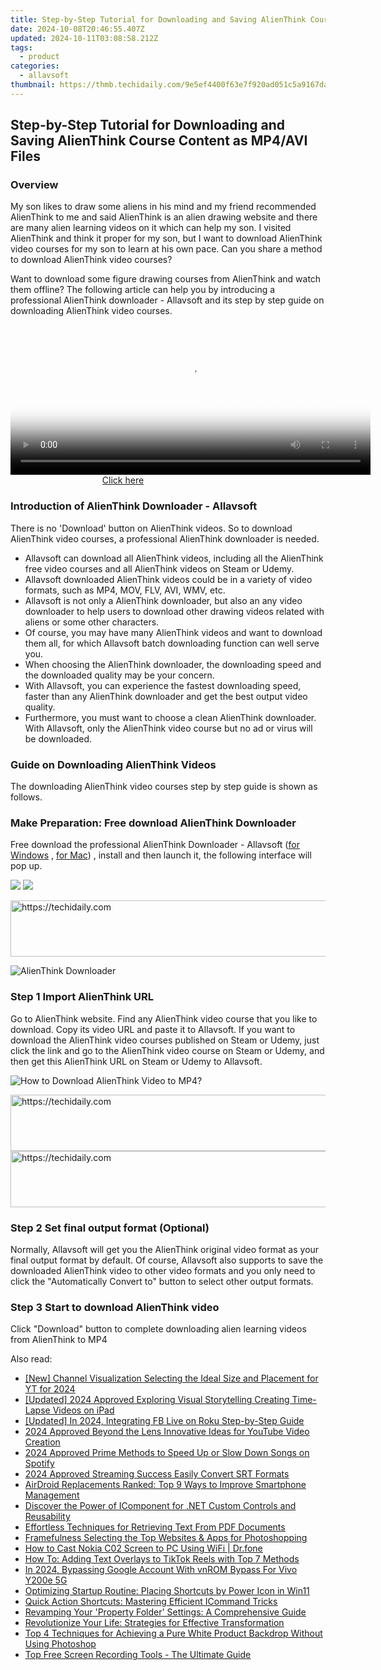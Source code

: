 ```yaml
---
title: Step-by-Step Tutorial for Downloading and Saving AlienThink Course Content as MP4/AVI Files
date: 2024-10-08T20:46:55.407Z
updated: 2024-10-11T03:08:58.212Z
tags:
  - product
categories:
  - allavsoft
thumbnail: https://thmb.techidaily.com/9e5ef4400f63e7f920ad051c5a9167da56f0ec84a54929789d005136b7898918.jpg
---
```


## Step-by-Step Tutorial for Downloading and Saving AlienThink Course Content as MP4/AVI Files

### Overview

My son likes to draw some aliens in his mind and my friend recommended AlienThink to me and said AlienThink is an alien drawing website and there are many alien learning videos on it which can help my son. I visited AlienThink and think it proper for my son, but I want to download AlienThink video courses for my son to learn at his own pace. Can you share a method to download AlienThink video courses?

Want to download some figure drawing courses from AlienThink and watch them offline? The following article can help you by introducing a professional AlienThink downloader - Allavsoft and its step by step guide on downloading AlienThink video courses.

<!-- affiliate ads begin -->
<span id="1983552">
					<video width="576" height="240" style="cursor:pointer"
           poster="//a.impactradius-go.com/display-clicktoplayimage/1983552.png"
           onclick="if(!this.playClicked){this.play();this.setAttribute('controls',true);this.playClicked=true;}">
	   <source src="//a.impactradius-go.com/display-ad/22993-1983552">
	   <img src="//a.impactradius-go.com/display-clicktoplayimage/1983552.png" style="border: none; height: 100%; width: 100%; object-fit: contain">
	</video>
	<div style="width:360px;text-align:center"><a href="javascript:window.open(decodeURIComponent('https%3A%2F%2Fhomestyler.sjv.io%2Fc%2F5597632%2F1983552%2F22993'), '_blank');void(0);">Click here</a></div>
</span>
<img height="0" width="0" src="https://imp.pxf.io/i/5597632/1983552/22993" style="position:absolute;visibility:hidden;" border="0" />
<!-- affiliate ads end -->

### Introduction of AlienThink Downloader - Allavsoft

There is no 'Download' button on AlienThink videos. So to download AlienThink video courses, a professional AlienThink downloader is needed.

* Allavsoft can download all AlienThink videos, including all the AlienThink free video courses and all AlienThink videos on Steam or Udemy.
* Allavsoft downloaded AlienThink videos could be in a variety of video formats, such as MP4, MOV, FLV, AVI, WMV, etc.
* Allavsoft is not only a AlienThink downloader, but also an any video downloader to help users to download other drawing videos related with aliens or some other characters.
* Of course, you may have many AlienThink videos and want to download them all, for which Allavsoft batch downloading function can well serve you.
* When choosing the AlienThink downloader, the downloading speed and the downloaded quality may be your concern.
* With Allavsoft, you can experience the fastest downloading speed, faster than any AlienThink downloader and get the best output video quality.
* Furthermore, you must want to choose a clean AlienThink downloader. With Allavsoft, only the AlienThink video course but no ad or virus will be downloaded.

### Guide on Downloading AlienThink Videos

The downloading AlienThink video courses step by step guide is shown as follows.

### Make Preparation: Free download AlienThink Downloader

Free download the professional AlienThink Downloader - Allavsoft ([for Windows](https://tools.techidaily.com/allavsoft/products/) , [for Mac](https://tools.techidaily.com/allavsoft/products/)) , install and then launch it, the following interface will pop up.

[![](https://www.allavsoft.com/how-to/../images/how-to/free-download-win.jpg)](https://tools.techidaily.com/allavsoft/products/) [![](https://www.allavsoft.com/how-to/../images/how-to/free-download-mac.jpg)](https://tools.techidaily.com/allavsoft/products/)

<!-- affiliate ads begin -->
<a href="https://appsumo.8odi.net/c/5597632/2130874/7443" target="_top" id="2130874">
  <img src="//a.impactradius-go.com/display-ad/7443-2130874" border="0" alt="https://techidaily.com" width="728" height="90"/>
</a>
<img height="0" width="0" src="https://appsumo.8odi.net/i/5597632/2130874/7443" style="position:absolute;visibility:hidden;" border="0" />
<!-- affiliate ads end -->

![AlienThink Downloader](https://www.allavsoft.com/how-to/../images/allavsoft/screen-shot-600.jpg)

### Step 1 Import AlienThink URL

Go to AlienThink website. Find any AlienThink video course that you like to download. Copy its video URL and paste it to Allavsoft. If you want to download the AlienThink video courses published on Steam or Udemy, just click the link and go to the AlienThink video course on Steam or Udemy, and then get this AlienThink URL on Steam or Udemy to Allavsoft.

![How to Download AlienThink Video to MP4?](https://www.allavsoft.com/how-to/../images/how-to/download-rtmp-video/download-rtmp-video.jpg)

<!-- affiliate ads begin -->
<a href="https://appsumo.8odi.net/c/5597632/2118314/7443" target="_top" id="2118314">
  <img src="//a.impactradius-go.com/display-ad/7443-2118314" border="0" alt="https://techidaily.com" width="728" height="90"/>
</a>
<img height="0" width="0" src="https://appsumo.8odi.net/i/5597632/2118314/7443" style="position:absolute;visibility:hidden;" border="0" />
<!-- affiliate ads end -->

<!-- affiliate ads begin -->
<a href="https://imp.i357552.net/c/5597632/977686/11832" target="_top" id="977686">
  <img src="//a.impactradius-go.com/display-ad/11832-977686" border="0" alt="https://techidaily.com" width="728" height="90"/>
</a>
<img height="0" width="0" src="https://imp.i357552.net/i/5597632/977686/11832" style="position:absolute;visibility:hidden;" border="0" />
<!-- affiliate ads end -->

### Step 2 Set final output format (Optional)

Normally, Allavsoft will get you the AlienThink original video format as your final output format by default. Of course, Allavsoft also supports to save the downloaded AlienThink video to other video formats and you only need to click the "Automatically Convert to" button to select other output formats.

### Step 3 Start to download AlienThink video

Click "Download" button to complete downloading alien learning videos from AlienThink to MP4

<ins class="adsbygoogle"
     style="display:block"
     data-ad-format="autorelaxed"
     data-ad-client="ca-pub-7571918770474297"
     data-ad-slot="1223367746"></ins>

<ins class="adsbygoogle"
     style="display:block"
     data-ad-client="ca-pub-7571918770474297"
     data-ad-slot="8358498916"
     data-ad-format="auto"
     data-full-width-responsive="true"></ins>

<span class="atpl-alsoreadstyle">Also read:</span>
<div><ul>
<li><a href="https://facebook-video-footage.techidaily.com/new-channel-visualization-selecting-the-ideal-size-and-placement-for-yt-for-2024/"><u>[New] Channel Visualization Selecting the Ideal Size and Placement for YT for 2024</u></a></li>
<li><a href="https://remote-screen-capture.techidaily.com/updated-2024-approved-exploring-visual-storytelling-creating-time-lapse-videos-on-ipad/"><u>[Updated] 2024 Approved Exploring Visual Storytelling Creating Time-Lapse Videos on iPad</u></a></li>
<li><a href="https://facebook-clips.techidaily.com/updated-in-2024-integrating-fb-live-on-roku-step-by-step-guide/"><u>[Updated] In 2024, Integrating FB Live on Roku Step-by-Step Guide</u></a></li>
<li><a href="https://youtube-sure.techidaily.com/approved-beyond-the-lens-innovative-ideas-for-youtube-video-creation/"><u>2024 Approved Beyond the Lens Innovative Ideas for YouTube Video Creation</u></a></li>
<li><a href="https://some-guidance.techidaily.com/2024-approved-prime-methods-to-speed-up-or-slow-down-songs-on-spotify/"><u>2024 Approved Prime Methods to Speed Up or Slow Down Songs on Spotify</u></a></li>
<li><a href="https://some-approaches.techidaily.com/2024-approved-streaming-success-easily-convert-srt-formats/"><u>2024 Approved Streaming Success Easily Convert SRT Formats</u></a></li>
<li><a href="https://fox-metric.techidaily.com/airdroid-replacements-ranked-top-9-ways-to-improve-smartphone-management/"><u>AirDroid Replacements Ranked: Top 9 Ways to Improve Smartphone Management</u></a></li>
<li><a href="https://fox-metric.techidaily.com/discover-the-power-of-icomponent-for-net-custom-controls-and-reusability/"><u>Discover the Power of IComponent for .NET Custom Controls and Reusability</u></a></li>
<li><a href="https://fox-metric.techidaily.com/effortless-techniques-for-retrieving-text-from-pdf-documents/"><u>Effortless Techniques for Retrieving Text From PDF Documents</u></a></li>
<li><a href="https://extra-resources.techidaily.com/framefulness-selecting-the-top-websites-and-apps-for-photoshopping/"><u>Framefulness Selecting the Top Websites & Apps for Photoshopping</u></a></li>
<li><a href="https://screen-mirror.techidaily.com/how-to-cast-nokia-c02-screen-to-pc-using-wifi-drfone-by-drfone-android/"><u>How to Cast Nokia C02 Screen to PC Using WiFi | Dr.fone</u></a></li>
<li><a href="https://fox-metric.techidaily.com/how-to-adding-text-overlays-to-tiktok-reels-with-top-7-methods/"><u>How To: Adding Text Overlays to TikTok Reels with Top 7 Methods</u></a></li>
<li><a href="https://unlock-android.techidaily.com/in-2024-bypassing-google-account-with-vnrom-bypass-for-vivo-y200e-5g-by-drfone-android/"><u>In 2024, Bypassing Google Account With vnROM Bypass For Vivo Y200e 5G</u></a></li>
<li><a href="https://win11.techidaily.com/optimizing-startup-routine-placing-shortcuts-by-power-icon-in-win11/"><u>Optimizing Startup Routine: Placing Shortcuts by Power Icon in Win11</u></a></li>
<li><a href="https://fox-metric.techidaily.com/quick-action-shortcuts-mastering-efficient-icommand-tricks/"><u>Quick Action Shortcuts: Mastering Efficient ICommand Tricks</u></a></li>
<li><a href="https://fox-metric.techidaily.com/revamping-your-property-folder-settings-a-comprehensive-guide/"><u>Revamping Your 'Property Folder' Settings: A Comprehensive Guide</u></a></li>
<li><a href="https://fox-metric.techidaily.com/revolutionize-your-life-strategies-for-effective-transformation/"><u>Revolutionize Your Life: Strategies for Effective Transformation</u></a></li>
<li><a href="https://fox-metric.techidaily.com/top-4-techniques-for-achieving-a-pure-white-product-backdrop-without-using-photoshop/"><u>Top 4 Techniques for Achieving a Pure White Product Backdrop Without Using Photoshop</u></a></li>
<li><a href="https://fox-metric.techidaily.com/top-free-screen-recording-tools-the-ultimate-guide/"><u>Top Free Screen Recording Tools - The Ultimate Guide</u></a></li>
</ul></div>

